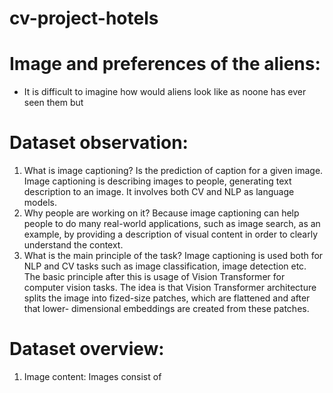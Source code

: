 # cv-project-hotels
# Image and preferences of the aliens:
* It is difficult to imagine how would aliens look like as noone has ever seen them but 
# Dataset observation:
1. What is image captioning?
   Is the prediction of caption for a given image. Image captioning is describing images to people, generating text description to an image. It involves both CV and NLP as language models. 
2. Why people are working on it?
   Because image captioning can help people to do many real-world applications, such as image search, as an example, by providing a description of visual content in order to clearly understand the context.
3. What is the main principle of the task?
   Image captioning is used both for NLP and CV tasks such as image classification, image detection etc. The basic principle after this is usage of Vision Transformer for computer vision tasks. The idea is that Vision Transformer architecture splits the image into fized-size patches, which are flattened and after that lower- dimensional embeddings are created from these patches.
# Dataset overview:
1. Image content:
   Images consist of 
